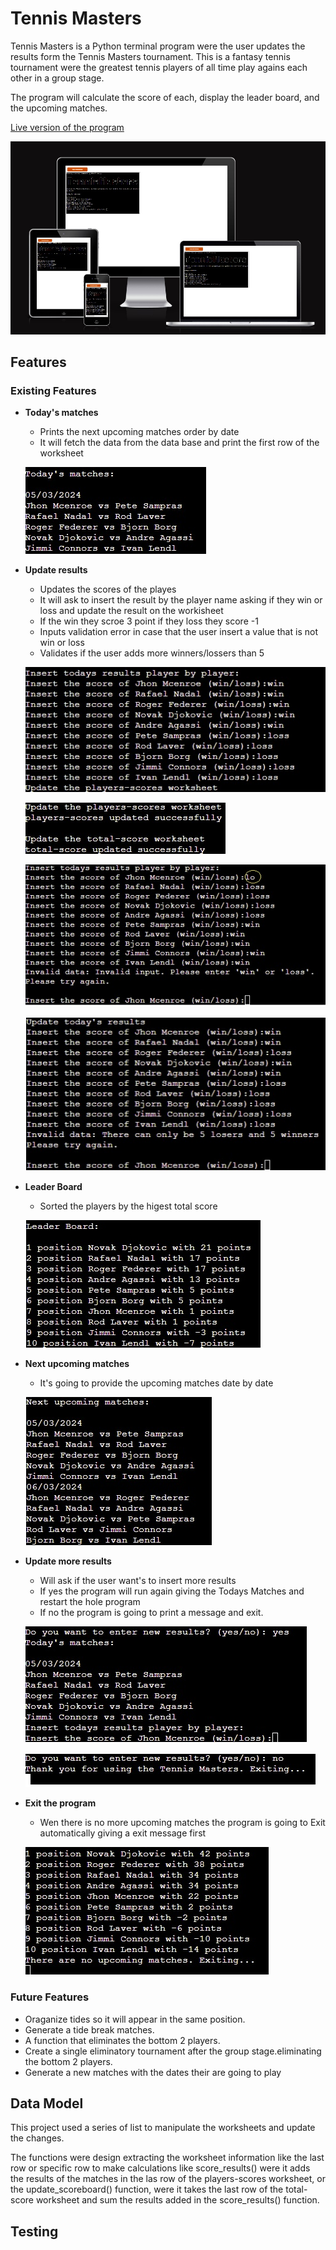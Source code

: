 # Tennis Masters

Tennis Masters is a Python terminal program were the user updates the results form the Tennis Masters tournament. This is a fantasy tennis tournament were the greatest tennis players of all time play agains each other in a group stage. 

The program will calculate the score of each, display the leader board, and the upcoming matches. 

[Live version of the program](https://tennis-masters-0a642a2fc445.herokuapp.com/)

![picture of laptop, tablet, mobile and computer monitor showing Tennis Masters program in a terminal](/assets/images/multiple-devices.jpg)

## Features

### Existing Features

- **Today's matches**
  - Prints the next upcoming matches order by date
  - It will fetch the data from the data base and print the first row of the worksheet

  ![picture of Matches of the day showing the date and followed by the matches in the format player 1 vs player 2](/assets/images/today's-matches.jpg)

- **Update results**
  - Updates the scores of the playes
  - It will ask to insert the result by the player name asking if they win or loss and update the result on the workisheet
  - If the win they scroe 3 point if they loss they score -1
  - Inputs validation error in case that the user insert a value that is not win or loss
  - Validates if the user adds more winners/lossers than 5

  ![picture of the update results, asking the results in the followed format "Insert the score of player name (win/loss): "](/assets/images/update-scores.jpg)

  ![picture the message confirmation the update of the worksheet player-scores and total-score](/assets/images/update-scores-confirmation-message.jpg)

  ![picture of the misspelling error in the following format "Invalid data: invalid input. Please enter 'win' or 'loss'](/assets/images/miss-spelling-error.jpg)

  ![picture of more than 5 winner of losser error in the following format "Invalid data: There can only be 5 losers and 5 winners"](/assets/images/error-message-more-than-5-win-or-loss.jpg)

- **Leader Board**
  - Sorted the players by the higest total score  

  ![picture of the Leader Board in the followed format: "1 position player bane with 20 score"](/assets/images/leader-board.jpg)

- **Next upcoming matches**
  - It's going to provide the upcoming matches date by date

  ![picture of the next upcoming matches in the following format: "Next upcoming matches:  player1 vs player2, player3 vs player4...](/assets/images/next-upcoming-matches.jpg)

- **Update more results**
  - Will ask if the user want's to insert more results
  - If yes the program will run again giving the Todays Matches and restart the hole program
  - If no the program is going to print a message and exit.

  ![picture of the update more results question with a yes answer in the following format: "Do you want to enter new results? (yes/no): yes" tuns the program again](/assets/images/update-more-results-yes.jpg)

  ![picture of the update more results question with a yes answer in the following format: "Do you want to enter new results? (yes/no): no" next line "Thank you for using Tennis Masters. Exiting...](/assets/images/update-more-results-no.jpg)

- **Exit the program**
  - Wen there is no more upcoming matches the program is going to Exit automatically giving a exit message first

  ![picture of the Exit program message in the following format: "There are no upcoming matches. Exiting..."](/assets/images/exit.jpg)

### Future Features

  - Oraganize tides so it will appear in the same position.
  - Generate a tide break matches.
  - A function that eliminates the bottom 2 players.
  - Create a single eliminatory tournament after the group stage.eliminating the bottom 2 players.
  - Generate a new matches with the dates their are going to play

## Data Model

This project used a series of list to manipulate the worksheets and update the changes.

The functions were design extracting the worksheet information like the last row or specific row to make calculations like score_results() were it adds the results of the matches in the las row of the players-scores worksheet, or the update_scoreboard() function, were it takes the last row of the total-score worksheet and sum the results added in the score_results() function.

## Testing





